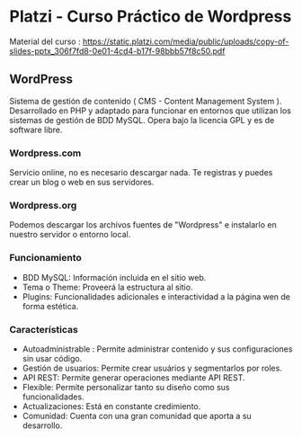 # Platzi - Curso Práctico de Wordpress

Material del curso : https://static.platzi.com/media/public/uploads/copy-of-slides-pptx_306f7fd8-0e01-4cd4-b17f-98bbb57f8c50.pdf 

## WordPress

Sistema de gestión de contenido ( CMS - Content Management System ). Desarrollado en PHP y adaptado para funcionar en entornos que utilizan los sistemas de gestión de BDD MySQL. Opera bajo la licencia GPL y es de software libre.

### Wordpress.com

Servicio online, no es necesario descargar nada. Te registras y puedes crear un blog o web en sus servidores.

### Wordpress.org

Podemos descargar los archivos fuentes de "Wordpress" e instalarlo en nuestro servidor o entorno local.

### Funcionamiento
- BDD MySQL: Información incluida en el sitio web.
- Tema o Theme: Proveerá la estructura al sitio.
- Plugins: Funcionalidades adicionales e interactividad a la página wen de forma estética.

### Características

- Autoadministrable : Permite administrar contenido y sus configuraciones sin usar código.
- Gestión de usuarios: Permite crear usuários y segmentarlos por roles.
- API REST: Permite generar operaciones mediante API REST.
- Flexible: Permite personalizar tanto su diseño como sus funcionalidades.
- Actualizaciones: Está en constante credimiento.
- Comunidad: Cuenta con una gran comunidad que aporta a su desarrollo.